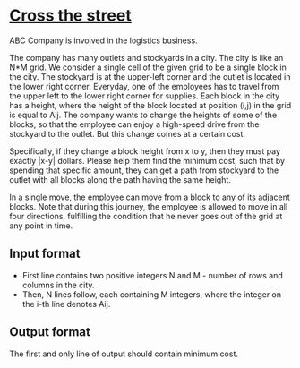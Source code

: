 # [Cross the street][link]

ABC Company is involved in the logistics business.

The company has many outlets and stockyards in a city. The city is like an N\*M grid. We consider a single cell of the given grid to be a single block in the city. The stockyard is at the upper-left corner and the outlet is located in the lower right corner. Everyday, one of the employees has to travel from the upper left to the lower right corner for supplies. Each block in the city has a height, where the height of the block located at position (i,j) in the grid is equal to Aij. The company wants to change the heights of some of the blocks, so that the employee can enjoy a high-speed drive from the stockyard to the outlet. But this change comes at a certain cost.

Specifically, if they change a block height from x to y, then they must pay exactly |x-y| dollars. Please help them find the minimum cost, such that by spending that specific amount, they can get a path from stockyard to the outlet with all blocks along the path having the same height.

In a single move, the employee can move from a block to any of its adjacent blocks. Note that during this journey, the employee is allowed to move in all four directions, fulfilling the condition that he never goes out of the grid at any point in time.

## Input format

- First line contains two positive integers N and M - number of rows and columns in the city.
- Then, N lines follow, each containing M integers, where the integer on the i-th line denotes Aij.

## Output format

The first and only line of output should contain minimum cost.

[link]: https://www.hackerearth.com/practice/algorithms/graphs/shortest-path-algorithms/practice-problems/algorithm/cross-the-street-72/
